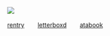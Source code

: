 ![](https://komarev.com/ghpvc/?username=LoveCrime&style=flat&color=CEE7D3&base=28137&label=Visitors!) ![]()

<a href="https://rentry.co/sylar">rentry</a>⠀⠀⠀<a href="https://letterboxd.com/dearhannibal/">letterboxd</a>⠀⠀⠀<a href="https://lovecrime.atabook.org">atabook</a>
